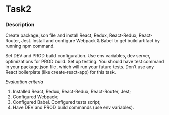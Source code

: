 # Task2

### Description

Create package.json file and install React, Redux, React-Redux, React-Router, Jest. Install and configure Webpack & Babel to get build artifact by running npm command.  

Set DEV and PROD build configuration. Use env variables, dev server, optimizations for PROD build. Set up testing. You should have test command in your package.json file, which will run your future tests. Don’t use any React boilerplate (like create-react-app) for this task. 
 
*Evaluation criteria* 
 
1. Installed React, Redux, React-Redux, React-Router, Jest; 
2. Configured Webpack; 
3. Configured Babel.  Configured tests script; 
4. Have DEV and PROD build commands (use env variables). 

